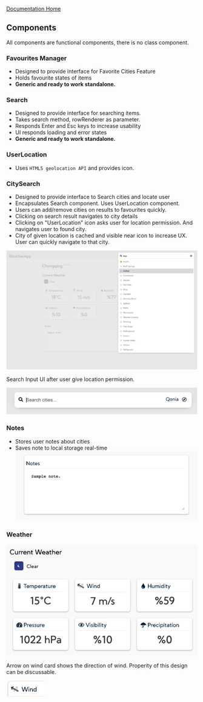 [Documentation Home](../README.md)

## Components

All components are functional components, there is no class component.

### Favourites Manager

- Designed to provide interface for Favorite Cities Feature
- Holds favourite states of items
- **Generic and ready to work standalone.**

### Search
- Designed to provide interface for searching items.
- Takes search method, rowRenderer as parameter.
- Responds Enter and Esc keys to increase usability
- UI responds loading and error states
- **Generic and ready to work standalone.**

### UserLocation

- Uses `HTML5 geolocation API` and provides icon.

### CitySearch

- Designed to provide interface to Search cities and locate user
- Encapsulates Search component. Uses UserLocation component.
- Users can add/remove cities on results to favourites quickly.
- Clicking on search result navigates to city details
- Clicking on "UserLocation" icon asks user for location permission. And navigates user to found city. 
- City of given location is cached and visible near icon to increase UX. User can quickly navigate to that city.

![City Search](./screenshots/components/CitySearch.png)

Search Input UI after user give location permission.

![City Search User Located](./screenshots/components/CitySearchLocated.png)


### Notes

- Stores user notes about cities
- Saves note to local storage real-time
![Notes](./screenshots/components/Notes.png)

### Weather
![Weather](./screenshots/components/Weather.png)

Arrow on wind card shows the direction of wind. Properity of this design can be discussable.

![Weather](./screenshots/components/WeatherWind.png)
